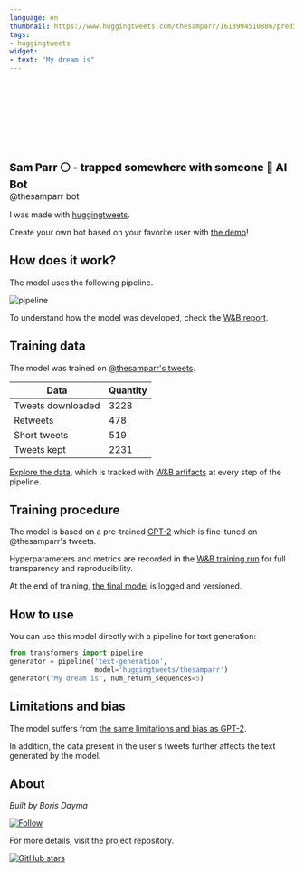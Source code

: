 ```yaml
---
language: en
thumbnail: https://www.huggingtweets.com/thesamparr/1613994510886/predictions.png
tags:
- huggingtweets
widget:
- text: "My dream is"
---
```


<div>
<div style="width: 132px; height:132px; border-radius: 50%; background-size: cover; background-image: url('https://pbs.twimg.com/profile_images/1202110581395714049/fw3xseLz_400x400.jpg')">
</div>
<div style="margin-top: 8px; font-size: 19px; font-weight: 800">Sam Parr ⚪️ - trapped somewhere with someone 🤖 AI Bot </div>
<div style="font-size: 15px">@thesamparr bot</div>
</div>

I was made with [huggingtweets](https://github.com/borisdayma/huggingtweets).

Create your own bot based on your favorite user with [the demo](https://colab.research.google.com/github/borisdayma/huggingtweets/blob/master/huggingtweets-demo.ipynb)!

## How does it work?

The model uses the following pipeline.

![pipeline](https://github.com/borisdayma/huggingtweets/blob/master/img/pipeline.png?raw=true)

To understand how the model was developed, check the [W&B report](https://app.wandb.ai/wandb/huggingtweets/reports/HuggingTweets-Train-a-model-to-generate-tweets--VmlldzoxMTY5MjI).

## Training data

The model was trained on [@thesamparr's tweets](https://twitter.com/thesamparr).

| Data | Quantity |
| --- | --- |
| Tweets downloaded | 3228 |
| Retweets | 478 |
| Short tweets | 519 |
| Tweets kept | 2231 |

[Explore the data](https://wandb.ai/wandb/huggingtweets/runs/3jq3lb38/artifacts), which is tracked with [W&B artifacts](https://docs.wandb.com/artifacts) at every step of the pipeline.

## Training procedure

The model is based on a pre-trained [GPT-2](https://huggingface.co/gpt2) which is fine-tuned on @thesamparr's tweets.

Hyperparameters and metrics are recorded in the [W&B training run](https://wandb.ai/wandb/huggingtweets/runs/3u73dgcr) for full transparency and reproducibility.

At the end of training, [the final model](https://wandb.ai/wandb/huggingtweets/runs/3u73dgcr/artifacts) is logged and versioned.

## How to use

You can use this model directly with a pipeline for text generation:

```python
from transformers import pipeline
generator = pipeline('text-generation',
                     model='huggingtweets/thesamparr')
generator("My dream is", num_return_sequences=5)
```

## Limitations and bias

The model suffers from [the same limitations and bias as GPT-2](https://huggingface.co/gpt2#limitations-and-bias).

In addition, the data present in the user's tweets further affects the text generated by the model.

## About

*Built by Boris Dayma*

[![Follow](https://img.shields.io/twitter/follow/borisdayma?style=social)](https://twitter.com/intent/follow?screen_name=borisdayma)

For more details, visit the project repository.

[![GitHub stars](https://img.shields.io/github/stars/borisdayma/huggingtweets?style=social)](https://github.com/borisdayma/huggingtweets)
